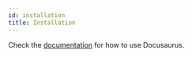 ```yaml
---
id: installation
title: Installation
---
```


Check the [documentation](https://docusaurus.io) for how to use Docusaurus.
